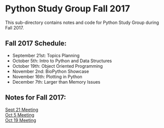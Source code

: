 # Python Study Group Fall 2017

This sub-directory contains notes and code for Python Study Group during Fall 2017.

## Fall 2017 Schedule:

- September 21st: Topics Planning
- October 5th: Intro to Python and Data Structures
- October 19th: Object Oriented Programming
- November 2nd: BioPython Showcase
- November 16th: Plotting in Python
- December 7th: Larger than Memory Issues

## Notes for Fall 2017:

[Sept 21 Meeting](20170921_Meeting1.md)  
[Oct 5 Meeting](20171005_Meeting2.md)  
[Oct 19 Meeting](20171019_Meeting3.md)